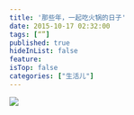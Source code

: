 ```yaml
---
title: '那些年，一起吃火锅的日子'
date: 2015-10-17 02:32:00
tags: [“”]
published: true
hideInList: false
feature: 
isTop: false
categories: ["生活儿"]
---
```



![](https://toshaojin.files.wordpress.com/2015/10/tumblr_nwcc0q1f2s1r311ono1_1280.jpg)